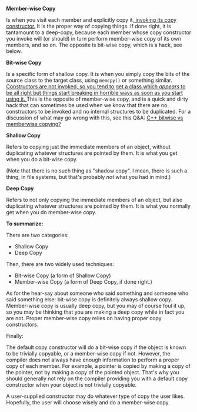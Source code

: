 **Member-wise Copy**

Is when you visit each member and explicitly copy it,<u> invoking its copy constructor.</u> It is the proper way of copying things. If done right, it is tantamount to a deep-copy, because each member whose copy constructor you invoke will (or should) in turn perform member-wise copy of its own members, and so on. The opposite is bit-wise copy, which is a hack, see below.

**Bit-wise Copy**

Is a specific form of shallow copy. It is when you simply copy the bits of the source class to the target class, using `memcpy()` or something similar. <u>Constructors are not invoked, so you tend to get a class which *appears* to be all right but things start breaking in horrible ways as soon as you start using it. </u>This is the opposite of member-wise copy, and is a quick and dirty hack that can sometimes be used when we know that there are no constructors to be invoked and no internal structures to be duplicated. For a discussion of what may go wrong with this, see this Q&A: [C++ bitwise vs memberwise copying?](https://stackoverflow.com/questions/15123516/c-bitwise-vs-memberwise-copying)

**Shallow Copy**

Refers to copying just the immediate members of an object, without duplicating whatever structures are pointed by them. It is what you get when you do a bit-wise copy.

(Note that there is no such thing as "shadow copy". I mean, there is such a thing, in file systems, but that's probably *not* what you had in mind.)

**Deep Copy**

Refers to not only copying the immediate members of an object, but also duplicating whatever structures are pointed by them. It is what you normally get when you do member-wise copy.

**To summarize:**

There are two categories:

- Shallow Copy
- Deep Copy

Then, there are two widely used techniques:

- Bit-wise Copy (a form of Shallow Copy)
- Member-wise Copy (a form of Deep Copy, if done right.)

As for the hear-say about someone who said something and someone who said something else: bit-wise copy is definitely always shallow copy. Member-wise copy is usually deep copy, but you may of course foul it up, so you may be thinking that you are making a deep copy while in fact you are not. Proper member-wise copy relies on having proper copy constructors.

Finally:

The default copy constructor will do a bit-wise copy if the object is known to be trivially copyable, or a member-wise copy if not. However, the compiler does not always have enough information to perform a proper copy of each member. For example, a pointer is copied by making a copy of the pointer, not by making a copy of the pointed object. That's why you should generally not rely on the compiler providing you with a default copy constructor when your object is not trivially copyable.

A user-supplied constructor may do whatever type of copy the user likes. Hopefully, the user will choose wisely and do a member-wise copy.
































